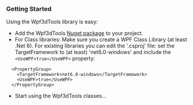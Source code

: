 ### Getting Started

Using the Wpf3dTools library is easy:

* Add the Wpf3dTools [Nuget package](https://www.nuget.org/packages/Wpf3dTools) to your project. 
* For Class libraries: Make sure you create a WPF Class Library (at least .Net 6). For existing libraries you can edit the '.csproj' file: set the TargetFramework to (at least) 'net6.0-windows' and include the `<UseWPF>true</UseWPF>` property:    
  
```<language>
  <PropertyGroup>
    <TargetFramework>net6.0-windows</TargetFramework>
    <UseWPF>true</UseWPF>
  </PropertyGroup>
```


* Start using the Wpf3dTools classes...